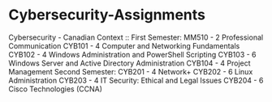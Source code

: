 # Cybersecurity-Assignments
Cybersecurity - Canadian Context :: 
First Semester:
MM510 - 2 Professional Communication
CYB101 - 4 Computer and Networking Fundamentals
CYB102 - 4 Windows Administration and PowerShell Scripting
CYB103 - 6 Windows Server and Active Directory Administration
CYB104 - 4 Project Management
Second Semester:
CYB201 - 4 Network+
CYB202 - 6 Linux Administration
CYB203 - 4 IT Security: Ethical and Legal Issues
CYB204 - 6 Cisco Technologies (CCNA)

